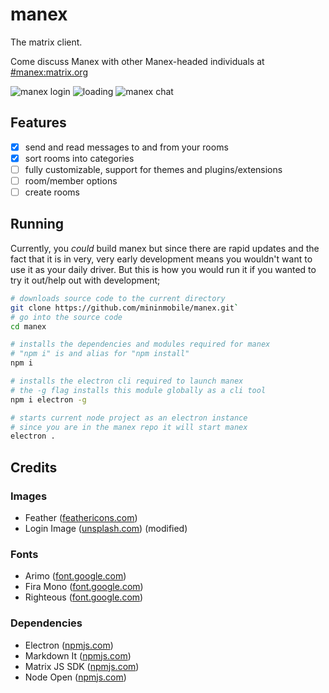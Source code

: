 # manex
The matrix client.

Come discuss Manex with other Manex-headed individuals at [#manex:matrix.org](https://matrix.to/#/#manex:matrix.org)

![manex login](https://raw.githubusercontent.com/mininmobile/manex/master/docs/src/img/screenshot_login.png)
![loading](https://raw.githubusercontent.com/mininmobile/manex/master/docs/src/img/screenshot_loading.png)
![manex chat](https://raw.githubusercontent.com/mininmobile/manex/master/docs/src/img/screenshot_chat.png)

## Features
* [x] send and read messages to and from your rooms
* [x] sort rooms into categories
* [ ] fully customizable, support for themes and plugins/extensions
* [ ] room/member options
* [ ] create rooms

## Running
Currently, you *could* build manex but since there are rapid updates and the fact that it is in very, very early development means you wouldn't want to use it as your daily driver. But this is how you would run it if you wanted to try it out/help out with development;

```bash
# downloads source code to the current directory
git clone https://github.com/mininmobile/manex.git`
# go into the source code
cd manex

# installs the dependencies and modules required for manex
# "npm i" is and alias for "npm install"
npm i

# installs the electron cli required to launch manex
# the -g flag installs this module globally as a cli tool
npm i electron -g

# starts current node project as an electron instance
# since you are in the manex repo it will start manex
electron .
```

## Credits
### Images
- Feather ([feathericons.com](https://feathericons.com/))
- Login Image ([unsplash.com](https://unsplash.com/photos/xrzHZfJ7lxQ)) (modified)

### Fonts
- Arimo ([font.google.com](https://fonts.google.com/specimen/Arimo/))
- Fira Mono ([font.google.com](https://fonts.google.com/specimen/Fira+Mono/))
- Righteous ([font.google.com](https://fonts.google.com/specimen/Righteous))

### Dependencies
- Electron ([npmjs.com](https://www.npmjs.com/package/electron))
- Markdown It ([npmjs.com](https://www.npmjs.com/package/markdown-it))
- Matrix JS SDK ([npmjs.com](https://www.npmjs.com/package/matrix-js-sdk))
- Node Open ([npmjs.com](https://www.npmjs.com/package/open))
